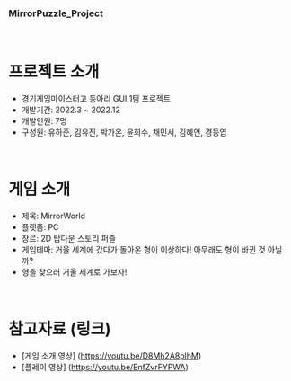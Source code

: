 ### MirrorPuzzle_Project

<Mirror Puzzle Project>
 <br/>
 
# 프로젝트 소개
- 경기게임마이스터고 동아리 GUI 1팀 프로젝트
- 개발기간: 2022.3 ~ 2022.12
- 개발인원: 7명
- 구성원: 유하준, 김유진, 박가온, 윤희수, 채민서, 김혜연, 경동엽  
<br/>

 
# 게임 소개
- 제목: MirrorWorld
- 플랫폼: PC
- 장르: 2D 탑다운 스토리 퍼즐
- 게임테마: 거울 세계에 갔다가 돌아온 형이 이상하다! 아무래도 형이 바뀐 것 아닐까?
- 형을 찾으러 거울 세계로 가보자!  
<br/>
 
 
# 참고자료 (링크)
- [게임 소개 영상] (https://youtu.be/D8Mh2A8plhM)
- [플레이 영상] (https://youtu.be/EnfZvrFYPWA)
 
